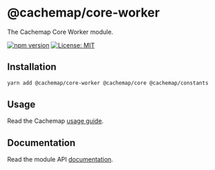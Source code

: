 # @cachemap/core-worker

The Cachemap Core Worker module.

[![npm version](https://badge.fury.io/js/%40cachemap%2Fcore-worker.svg)](https://badge.fury.io/js/%40cachemap%2Fcore-worker)
[![License: MIT](https://img.shields.io/badge/License-MIT-yellow.svg)](LICENSE)

## Installation

```bash
yarn add @cachemap/core-worker @cachemap/core @cachemap/constants
```

## Usage

Read the Cachemap [usage guide](../../README.md#usage).

## Documentation

Read the module API [documentation](docs/README.md).
